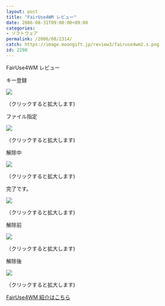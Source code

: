```yaml
---
layout: post
title: "FairUse4WM レビュー"
date: 2006-08-31T09:00:00+09:00
categories:
- ソフトウェア
permalink: /2006/08/2314/
catch: https://image.moongift.jp/review3/fairuse4wm2.s.png
id: 2298
---
```

FairUse4WM レビュー  
<!--more-->

キー登録

  

[![](https://image.moongift.jp/review3/fairuse4wm3.s.png)](https://image.moongift.jp/review3/fairuse4wm3.png)  
  
（クリックすると拡大します)

  

ファイル指定

  

[![](https://image.moongift.jp/review3/fairuse4wm4.s.png)](https://image.moongift.jp/review3/fairuse4wm4.png)  
  
（クリックすると拡大します)

  

解除中

  

[![](https://image.moongift.jp/review3/fairuse4wm1.s.png)](https://image.moongift.jp/review3/fairuse4wm1.png)  
  
（クリックすると拡大します)

  

完了です。

  

[![](https://image.moongift.jp/review3/fairuse4wm2.s.png)](https://image.moongift.jp/review3/fairuse4wm2.png)  
  
（クリックすると拡大します)

  

解除前

  

[![](https://image.moongift.jp/review3/fairuse4wm5.s.png)](https://image.moongift.jp/review3/fairuse4wm5.png)  
  
（クリックすると拡大します)

  

解除後

  

[![](https://image.moongift.jp/review3/fairuse4wm6.s.png)](https://image.moongift.jp/review3/fairuse4wm6.png)  
  
（クリックすると拡大します)

  

[FairUse4WM 紹介はこちら](http://fw.moongift.jp/intro/i-2306.html)

